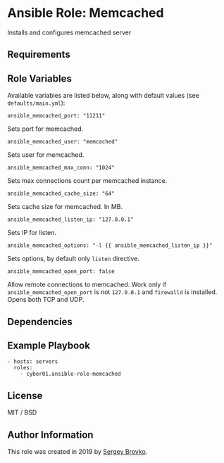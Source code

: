 # Ansible Role: Memcached

Installs and configures memcached server

## Requirements

## Role Variables

Available variables are listed below, along with default values (see `defaults/main.yml`):

    ansible_memcached_port: "11211"

Sets port for memcached.

    ansible_memcached_user: "memcached"

Sets user for memcached.

    ansible_memcached_max_conn: "1024"   

Sets max connections count per memcached instance.

    ansible_memcached_cache_size: "64"

Sets cache size for memcached. In MB.

    ansible_memcached_listen_ip: "127.0.0.1"

Sets IP for listen.

    ansible_memcached_options: "-l {{ ansible_memcached_listen_ip }}"

Sets options, by default only `listen` directive.

    ansible_memcached_open_port: false

Allow remote connections to memcached. Work only if `ansible_memcached_open_port` is not `127.0.0.1` and `firewalld` is installed. Opens both TCP and UDP.

## Dependencies


## Example Playbook

    - hosts: servers
      roles:
        - cyber01.ansible-role-memcached


## License

MIT / BSD

## Author Information

This role was created in 2019 by [Sergey Brovko](http://cyber01.ru/).
